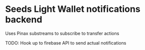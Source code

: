 # Seeds Light Wallet notifications backend

Uses Pinax substreams to subscribe to transfer actions

TODO: Hook up to firebase API to send actual notifications
